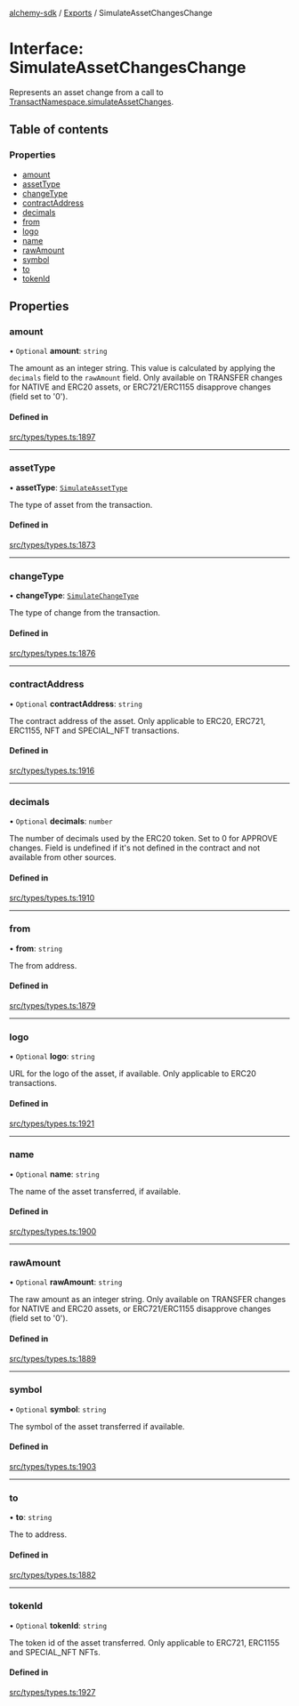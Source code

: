 [alchemy-sdk](../README.md) / [Exports](../modules.md) / SimulateAssetChangesChange

# Interface: SimulateAssetChangesChange

Represents an asset change from a call to
[TransactNamespace.simulateAssetChanges](../classes/TransactNamespace.md#simulateassetchanges).

## Table of contents

### Properties

- [amount](SimulateAssetChangesChange.md#amount)
- [assetType](SimulateAssetChangesChange.md#assettype)
- [changeType](SimulateAssetChangesChange.md#changetype)
- [contractAddress](SimulateAssetChangesChange.md#contractaddress)
- [decimals](SimulateAssetChangesChange.md#decimals)
- [from](SimulateAssetChangesChange.md#from)
- [logo](SimulateAssetChangesChange.md#logo)
- [name](SimulateAssetChangesChange.md#name)
- [rawAmount](SimulateAssetChangesChange.md#rawamount)
- [symbol](SimulateAssetChangesChange.md#symbol)
- [to](SimulateAssetChangesChange.md#to)
- [tokenId](SimulateAssetChangesChange.md#tokenid)

## Properties

### amount

• `Optional` **amount**: `string`

The amount as an integer string. This value is calculated by applying the
`decimals` field to the `rawAmount` field. Only available on TRANSFER
changes for NATIVE and ERC20 assets, or ERC721/ERC1155 disapprove changes
(field set to '0').

#### Defined in

[src/types/types.ts:1897](https://github.com/alchemyplatform/alchemy-sdk-js/blob/f2b072e/src/types/types.ts#L1897)

___

### assetType

• **assetType**: [`SimulateAssetType`](../enums/SimulateAssetType.md)

The type of asset from the transaction.

#### Defined in

[src/types/types.ts:1873](https://github.com/alchemyplatform/alchemy-sdk-js/blob/f2b072e/src/types/types.ts#L1873)

___

### changeType

• **changeType**: [`SimulateChangeType`](../enums/SimulateChangeType.md)

The type of change from the transaction.

#### Defined in

[src/types/types.ts:1876](https://github.com/alchemyplatform/alchemy-sdk-js/blob/f2b072e/src/types/types.ts#L1876)

___

### contractAddress

• `Optional` **contractAddress**: `string`

The contract address of the asset. Only applicable to ERC20, ERC721,
ERC1155, NFT and SPECIAL_NFT transactions.

#### Defined in

[src/types/types.ts:1916](https://github.com/alchemyplatform/alchemy-sdk-js/blob/f2b072e/src/types/types.ts#L1916)

___

### decimals

• `Optional` **decimals**: `number`

The number of decimals used by the ERC20 token. Set to 0 for APPROVE
changes. Field is undefined if it's not defined in the contract and not
available from other sources.

#### Defined in

[src/types/types.ts:1910](https://github.com/alchemyplatform/alchemy-sdk-js/blob/f2b072e/src/types/types.ts#L1910)

___

### from

• **from**: `string`

The from address.

#### Defined in

[src/types/types.ts:1879](https://github.com/alchemyplatform/alchemy-sdk-js/blob/f2b072e/src/types/types.ts#L1879)

___

### logo

• `Optional` **logo**: `string`

URL for the logo of the asset, if available. Only applicable to ERC20 transactions.

#### Defined in

[src/types/types.ts:1921](https://github.com/alchemyplatform/alchemy-sdk-js/blob/f2b072e/src/types/types.ts#L1921)

___

### name

• `Optional` **name**: `string`

The name of the asset transferred, if available.

#### Defined in

[src/types/types.ts:1900](https://github.com/alchemyplatform/alchemy-sdk-js/blob/f2b072e/src/types/types.ts#L1900)

___

### rawAmount

• `Optional` **rawAmount**: `string`

The raw amount as an integer string. Only available on TRANSFER changes for
NATIVE and ERC20 assets, or ERC721/ERC1155 disapprove changes (field set to
'0').

#### Defined in

[src/types/types.ts:1889](https://github.com/alchemyplatform/alchemy-sdk-js/blob/f2b072e/src/types/types.ts#L1889)

___

### symbol

• `Optional` **symbol**: `string`

The symbol of the asset transferred if available.

#### Defined in

[src/types/types.ts:1903](https://github.com/alchemyplatform/alchemy-sdk-js/blob/f2b072e/src/types/types.ts#L1903)

___

### to

• **to**: `string`

The to address.

#### Defined in

[src/types/types.ts:1882](https://github.com/alchemyplatform/alchemy-sdk-js/blob/f2b072e/src/types/types.ts#L1882)

___

### tokenId

• `Optional` **tokenId**: `string`

The token id of the asset transferred. Only applicable to ERC721,
ERC1155 and SPECIAL_NFT NFTs.

#### Defined in

[src/types/types.ts:1927](https://github.com/alchemyplatform/alchemy-sdk-js/blob/f2b072e/src/types/types.ts#L1927)
